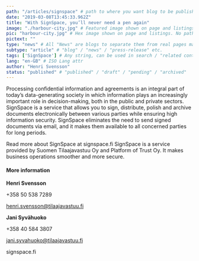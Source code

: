 ```yaml
---
path: "/articles/signspace" # path to where you want blog to be published aka https://preview.oftrust.net/blogs/sport-venue
date: "2019-03-08T13:45:33.962Z"
title: "With SignSpace, you’ll never need a pen again"
image: "./harbour-city.jpg" # Featured image shown on page and listings. Save in same folder. Don't use svg.
pic: "harbour-city.jpg" # Hex image shown on page and listings. No path, just filename. Save in same folder. Don't use svg.
pictext: ""
type: "news" # All "News" are blogs to separate them from real pages made with MarkDown, so that they appear in blog listings etc.
subtype: "article" # "blog" / "news" / "press-release" etc.
tags: ['SignSpace'] # Any string, can be used in search / "related content"
lang: "en-GB" # ISO Lang attr
author: "Henri Svensson"
status: "published" # "published" / "draft" / "pending" / "archived"
---
```

Processing confidential information and agreements is an integral part of today’s data-generating society in which information plays an increasingly important role in decision-making, both in the public and private sectors.
SignSpace is a service that allows you to sign, distribute, polish and archive documents electronically between various parties while ensuring high information security. SignSpace eliminates the need to send signed documents via email, and it makes them available to all concerned parties for long periods.

Read more about SignSpace at signspace.fi
SignSpace is a service provided by Suomen Tilaajavastuu Oy and Platform of Trust Oy. It makes business operations smoother and more secure.

#### More information

**Henri Svensson**

+358 50 538 7289

henri.svensson@tilaajavastuu.fi

**Jani Syvähuoko**

+358 40 584 3807

jani.syvahuoko@tilaajavastuu.fi

signspace.fi
